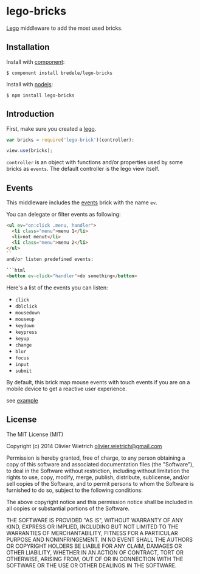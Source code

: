 
# lego-bricks

  [Lego](http://github.com/bredele/lego) middleware to add the most used bricks.

## Installation

  Install with [component](http://component.io):

    $ component install bredele/lego-bricks

  Install with [nodejs](http://nodejs.org):

    $ npm install lego-bricks

## Introduction

First, make sure you created a [lego](http://github.com/bredele/lego).

```js
var bricks = require('lego-brick')(controller);

view.use(bricks);
```

  `controller` is an object with functions and/or properties used by some bricks as `events`. The default controller
  is the lego view itself.

## Events

This middleware includes the [events](http://github.com/bredele/events-brick) brick with the name 
`ev`. 

You can delegate or filter events as following:

```html
<ul ev="on:click .menu, handler">
  <li class="menu">menu 1</li>
  <li>not menut</li>
  <li class="menu">menu 2</li>
</ul>
``
and/or listen predefined events:

```html
<button ev-click="handler">do something</button>
```

Here's a list of the events you can listen:
  - `click`
  - `dblclick`
  - `mousedown`
  - `mouseup`
  - `keydown`
  - `keypress`
  - `keyup`
  - `change`
  - `blur`
  - `focus`
  - `input`
  - `submit`

By default, this brick map mouse events with touch events if you are on a mobile device to get a reactive user experience.

see [example](https://github.com/bredele/lego-bricks/tree/master/examples/event.html)

## License

  The MIT License (MIT)

  Copyright (c) 2014 Olivier Wietrich <olivier.wietrich@gmail.com>

  Permission is hereby granted, free of charge, to any person obtaining a copy
  of this software and associated documentation files (the "Software"), to deal
  in the Software without restriction, including without limitation the rights
  to use, copy, modify, merge, publish, distribute, sublicense, and/or sell
  copies of the Software, and to permit persons to whom the Software is
  furnished to do so, subject to the following conditions:

  The above copyright notice and this permission notice shall be included in
  all copies or substantial portions of the Software.

  THE SOFTWARE IS PROVIDED "AS IS", WITHOUT WARRANTY OF ANY KIND, EXPRESS OR
  IMPLIED, INCLUDING BUT NOT LIMITED TO THE WARRANTIES OF MERCHANTABILITY,
  FITNESS FOR A PARTICULAR PURPOSE AND NONINFRINGEMENT. IN NO EVENT SHALL THE
  AUTHORS OR COPYRIGHT HOLDERS BE LIABLE FOR ANY CLAIM, DAMAGES OR OTHER
  LIABILITY, WHETHER IN AN ACTION OF CONTRACT, TORT OR OTHERWISE, ARISING FROM,
  OUT OF OR IN CONNECTION WITH THE SOFTWARE OR THE USE OR OTHER DEALINGS IN
  THE SOFTWARE.